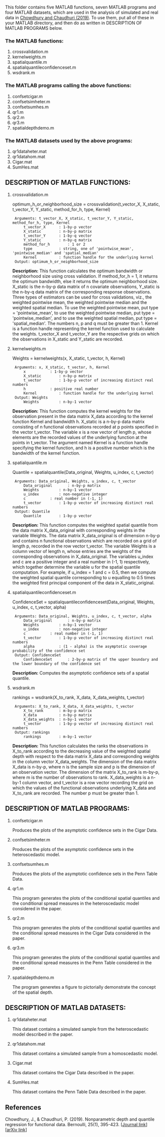 This folder contains five MATLAB functions, seven MATLAB programs and four MATLAB datasets, which are used in the analysis of simulated and real data in [Chowdhury and Chaudhuri (2019)](#ref1). To use them, put all of these in your MATLAB directory, and then do as written in DESCRIPTION OF MATLAB PROGRAMS below.

### The MATLAB functions:
1. crossvalidation.m
2. kernelweights.m
3. spatialquantile.m
4. spatialquantileconfidenceset.m
5. wsdrank.m

### The MATLAB programs calling the above functions:
1. confsetcigar.m
2. confsetsimheter.m
3. confsetsumhes.m
4. qr1.m
5. qr2.m
6. qr3.m
7. spatialdepthdemo.m

### The MATLAB datasets used by the above programs:
1. qr1dataheter.mat
2. qr1datahom.mat
3. Cigar.mat
4. SumHes.mat

## DESCRIPTION OF MATLAB FUNCTIONS:

1. crossvalidation.m

	optimum_h_or_neighborhood_size = crossvalidation(t_vector_X, X_static, t_vector_Y, Y_static, method_for_h, type, Kernel)
	
		Arguments: t_vector_X, X_static, t_vector_Y, Y_static, method_for_h, type, Kernel
			t_vector_X		: 1-by-p vector
			X_static		: n-by-p matrix
			t_vector_Y		: 1-by-q vector
			Y_static		: n-by-q matrix
			method_for_h		: 1 or 2
			type			: string, one of 'pointwise_mean', 'pointwise_median' and 'spatial_median'
			Kernel			: function handle for the underlying kernel
		Output: optimum_h_or_neighborhood_size
			
	**Description:**
	This function calculates the optimum bandwidth or neighborhood size using cross validation. If method_for_h = 1, it returns the optimum bandwidth, else it returns the optimum neighborhood size. X_static is the n-by-p data matrix of n covariate observations, Y_static is the n-by-q data matrix of the corresponding response observations. Three types of estimators can be used for cross validations, viz., the weighted pointwise mean, the weighted pointwise median and the weighted spatial median. To use the weighted pointwise mean, put type = 'pointwise_mean', to use the weighted pointwise median, put type = 'pointwise_median', and to use the weighted spatial median, put type = 'spatial_median'. The numbers n, p and q must be greater than 1. Kernel is a function handle representing the kernel function used to calculate the weights. t_vector_X and t_vector_Y are the respective grids on which the observations in X_static and Y_static are recorded.

2. kernelweights.m

	Weights = kernelweights(x, X_static, t_vector, h, Kernel)
	
		Arguments: x, X_static, t_vector, h, Kernel
			x			: 1-by-p vector
			X_static		: n-by-p matrix
			t_vector		: 1-by-p vector of increasing distinct real numbers
			h			: positive real number
			Kernel			: function handle for the underlying kernel
		Output: Weights
			Weights			: n-by-1 vector
			
	**Description:**
	This function computes the kernel weights for the observation present in the data matrix X_data according to the kernel function Kernel and bandwidth h. X_static is a n-by-p data matrix consisting of n functional observations recorded at p points specified in the vector t_vector. The variable x is a row vector of length p, whose elements are the recorded values of the underlying function at the points in t_vector. The argument named Kernel is a function handle specifying the kernel function, and h is a positive number which is the bandwidth of the kernel function.

3. spatialquantile.m

	Quantile = spatialquantile(Data_original, Weights, u_index, c, t_vector)
	
		Arguments: Data_original, Weights, u_index, c, t_vector
			Data_original		: n-by-p matrix
			Weights			: n-by-1 vector
			u_index			: non-negative integer
			c			: real number in (-1, 1)
			t_vector		: 1-by-p vector of increasing distinct real numbers
		Output: Quantile
			Quantile		: 1-by-p vector
			
	**Description:**
	This function computes the weighted spatial quantile from the data matrix X_data_original with corresponding weights in the variable Weights. The data matrix X_data_original is of dimension n-by-p and contains n functional observations which are recorded on a grid of length p, recorded in the row vector t_vector. The variable Weights is a column vector of length n, whose entries are the weights of the corresponding observations in X_data_original. The variables u_index and c are a positive integer and a real number in (-1, 1) respectively, which together determine the variable u for the spatial quantile computation. For example, if u_index = 1 and c = 0.5, then we compute the weighted spatial quantile corresponding to u equalling to 0.5 times the weighted first principal component of the data in X_static_original.

4. spatialquantileconfidenceset.m

	ConfidenceSet = spatialquantileconfidenceset(Data_original, Weights, u_index, c, t_vector, alpha)

		Arguments: Data_original, Weights, u_index, c, t_vector, alpha
			Data_original		: n-by-p matrix
			Weights			: n-by-1 vector
			u_index			: non-negative integer
			c			: real number in (-1, 1)
			t_vector		: 1-by-p vector of increasing distinct real numbers
			alpha			: (1 - alpha) is the asymptotic coverage probability of the confidence set
		Output: ConfidenceSet
			ConfidenceSet		: 2-by-p matrix of the upper boundary and the lower boundary of the confidence set

	**Description:**
	Computes the asymptotic confidence sets of a spatial quantile.
			
5. wsdrank.m

	rankings = wsdrank(X_to_rank, X_data, X_data_weights, t_vector)
	
		Arguments: X_to_rank, X_data, X_data_weights, t_vector
			X_to_rank		: m-by-p matrix
			X_data			: n-by-p matrix
			X_data_weights	: n-by-1 vector
			t_vector		: 1-by-p vector of increasing distinct real numbers
		Output: rankings
			rankings		: m-by-1 vector
			
	**Description:**
	This function calculates the ranks the observations in X_to_rank according to the decreasing value of the weighted spatial depth with respect to  the data matrix X_data and corresponding weights in the column vector X_data_weights. The dimension of the data matrix X_data is n-by-p, where n is the sample size and p is the dimension of an observation vector. The dimension of the matrix X_to_rank is m-by-p, where m is the number of observations to rank. X_data_weights is a n-by-1 column vector, and t_vector is a row vector recording the grid on which the values of the functional observations underlying X_data and X_to_rank are recorded. The number p must be greater than 1.
			

			

## DESCRIPTION OF MATLAB PROGRAMS:

1. confsetcigar.m

	Produces the plots of the asymptotic confidence sets in the Cigar Data.

2. confsetsimheter.m

	Produces the plots of the asymptotic confidence sets in the heteroscedastic model.

3. confsetsumhes.m

	Produces the plots of the asymptotic confidence sets in the Penn Table Data.

4. qr1.m

	This program generates the plots of the conditional spatial quantiles and the conditional spread measures in the heteroscedastic model considered in the paper.

5. qr2.m

	This program generates the plots of the conditional spatial quantiles and the conditional spread measures in the Cigar Data considered in the paper.

6. qr3.m

	This program generates the plots of the conditional spatial quantiles and the conditional spread measures in the Penn Table considered in the paper.

7. spatialdepthdemo.m

	The program generetes a figure to pictorially demonstrate the concept of the spatial depth.




## DESCRIPTION OF MATLAB DATASETS:

1. qr1dataheter.mat

	This dataset contains a simulated sample from the heteroscedastic model described in the paper.

2. qr1datahom.mat

	This dataset contains a simulated sample from a homoscedastic model.

3. Cigar.mat

	This dataset contains the Cigar Data described in the paper.

4. SumHes.mat

	This dataset contains the Penn Table Data described in the paper.


## References

<a id="ref1"></a> 
Chowdhury, J., & Chaudhuri, P. (2019). Nonparametric depth and quantile regression for functional data. Bernoulli, 25(1), 395-423. [[Journal link](https://projecteuclid.org/journals/bernoulli/volume-25/issue-1/Nonparametric-depth-and-quantile-regression-for-functional-data/10.3150/17-BEJ991.full)] [[arXiv link](https://arxiv.org/pdf/1607.03752)]
